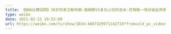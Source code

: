 ```yaml
---
title: 【NBA比赛回顾】36岁的老汉勒布朗·詹姆斯VS复仇心切的吉米·巴特勒一场对彼此熟悉的战争
type: weibo
date: 2021-02-22 19:53:09
url: https://weibo.com/tv/show/1034:4607329971142719?from=old_pc_videoshow
---
```


<!-- more -->